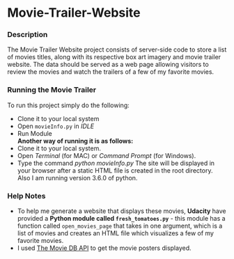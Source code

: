 # Movie-Trailer-Website  
### Description
The Movie Trailer Website project consists of server-side code to store a list of movies titles, along with its respective box art imagery and movie trailer website. The data should be served as a web page allowing visitors to review the movies and watch the trailers of a few of my favorite movies.  
### Running the Movie Trailer  
To run this project simply do the following:
* Clone it to your local system  
* Open `movieInfo.py` in _IDLE_  
* Run Module  
**Another way of running it is as follows:**  
* Clone it to your local system.
* Open _Terminal_ (for MAC) or _Command Prompt_ (for Windows).
* Type the command *_python movieInfo.py_*
The site will be displayed in your browser after a static HTML file is created in the root directory. Also I am running version 3.6.0 of python.  

### Help Notes  
* To help me generate a website that displays these movies, **Udacity** have provided a **Python module called `fresh_tomatoes.py`** - this module has a function called `open_movies_page` that takes in one argument, which is a list of movies and creates an HTML file which visualizes a few of my favorite movies.  
* I used [The Movie DB API](https://www.themoviedb.org) to get the movie posters displayed.  

